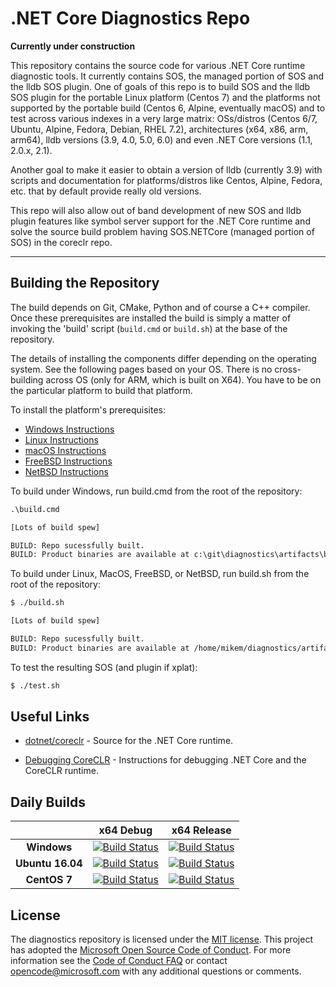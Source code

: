 .NET Core Diagnostics Repo
==========================

**Currently under construction**

This repository contains the source code for various .NET Core runtime diagnostic tools. It currently contains SOS, the managed portion of SOS and the lldb SOS plugin. One of goals of this repo is to build SOS and the lldb SOS plugin for the portable Linux platform (Centos 7) and the platforms not supported by the portable build (Centos 6, Alpine, eventually macOS) and to test across various indexes in a very large matrix: OSs/distros (Centos 6/7, Ubuntu, Alpine, Fedora, Debian, RHEL 7.2), architectures (x64, x86, arm, arm64), lldb versions (3.9, 4.0, 5.0, 6.0) and even .NET Core versions (1.1, 2.0.x, 2.1). 

Another goal to make it easier to obtain a version of lldb (currently 3.9) with scripts and documentation for platforms/distros like Centos, Alpine, Fedora, etc. that by default provide really old versions. 

This repo will also allow out of band development of new SOS and lldb plugin features like symbol server support for the .NET Core runtime and solve the source build problem having SOS.NETCore (managed portion of SOS) in the coreclr repo.

--------------------------
## Building the Repository

The build depends on Git, CMake, Python and of course a C++ compiler.  Once these prerequisites are installed
the build is simply a matter of invoking the 'build' script (`build.cmd` or `build.sh`) at the base of the 
repository.  

The details of installing the components differ depending on the operating system.  See the following
pages based on your OS.  There is no cross-building across OS (only for ARM, which is built on X64). 
You have to be on the particular platform to build that platform.  

To install the platform's prerequisites:

 * [Windows Instructions](documentation/building/windows-instructions.md)
 * [Linux Instructions](documentation/building/linux-instructions.md)
 * [macOS Instructions](documentation/building/osx-instructions.md)
 * [FreeBSD Instructions](documentation/building/freebsd-instructions.md) 
 * [NetBSD Instructions](documentation/building/netbsd-instructions.md)

To build under Windows, run build.cmd from the root of the repository:

```bat
.\build.cmd 

[Lots of build spew]

BUILD: Repo sucessfully built.
BUILD: Product binaries are available at c:\git\diagnostics\artifacts\bin\Windows_NT.x64.Debug	
```

To build under Linux, MacOS, FreeBSD, or NetBSD, run build.sh from the root of the repository:

```sh
$ ./build.sh

[Lots of build spew]

BUILD: Repo sucessfully built.
BUILD: Product binaries are available at /home/mikem/diagnostics/artifacts/bin/Linux.x64.Debug
```

To test the resulting SOS (and plugin if xplat):

```sh
$ ./test.sh
```

## Useful Links

* [dotnet/coreclr](https://github.com/dotnet/coreclr) - Source for the .NET Core runtime.

* [Debugging CoreCLR](documentation/debugging-instructions.md) - Instructions for debugging .NET Core and the CoreCLR runtime.

[//]: # (Begin current test results)

## Daily Builds

|    | x64 Debug|x64 Release|
|:--:|:--:|:--:|
|**Windows**|[![Build Status](https://ci.dot.net/job/dotnet_diagnostics/job/master/job/Windows_NT_Debug/badge/icon)](https://ci.dot.net/job/dotnet_diagnostics/job/master/job/Windows_NT_Debug/)|[![Build Status](https://ci.dot.net/job/dotnet_diagnostics/job/master/job/Windows_NT_Release/badge/icon)](https://ci.dot.net/job/dotnet_diagnostics/job/master/job/Windows_NT_Release/)|
|**Ubuntu 16.04**|[![Build Status](https://ci.dot.net/job/dotnet_diagnostics/job/master/job/Ubuntu16.04_Debug/badge/icon)](https://ci.dot.net/job/dotnet_diagnostics/job/master/job/Ubuntu16.04_Debug/)|[![Build Status](https://ci.dot.net/job/dotnet_diagnostics/job/master/job/Ubuntu16.04_Release/badge/icon)](https://ci.dot.net/job/dotnet_diagnostics/job/master/job/Ubuntu16.04_Release/)|
|**CentOS 7**|[![Build Status](https://ci.dot.net/job/dotnet_diagnostics/job/master/job/CentOS7.1_Debug/badge/icon)](https://ci.dot.net/job/dotnet_diagnostics/job/master/job/CentOS7.1_Debug/)|[![Build Status](https://ci.dot.net/job/dotnet_diagnostics/job/master/job/CentOS7.1_Release/badge/icon)](https://ci.dot.net/job/dotnet_diagnostics/job/master/job/CentOS7.1_Release/)|

[//]: # (End current test results)



## License

The diagnostics repository is licensed under the [MIT license](LICENSE.TXT). This project has adopted the [Microsoft Open Source Code of Conduct](https://opensource.microsoft.com/codeofconduct/).  For more information see the [Code of Conduct FAQ](https://opensource.microsoft.com/codeofconduct/faq/) or contact [opencode@microsoft.com](mailto:opencode@microsoft.com) with any additional questions or comments.

